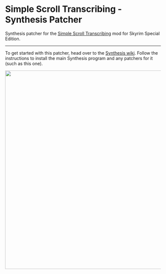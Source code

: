 # Simple Scroll Transcribing - Synthesis Patcher

Synthesis patcher for the [Simple Scroll Transcribing](https://www.nexusmods.com/skyrimspecialedition/mods/73450) mod for Skyrim Special Edition.

---

To get started with this patcher, head over to the [Synthesis wiki](https://github.com/Mutagen-Modding/Synthesis/wiki). Follow the instructions to install the main Synthesis program and any patchers for it (such as this one).

<img src="https://staticdelivery.nexusmods.com/mods/1704/images/73450/73450-1660602283-1181018836.jpeg" alt="" width="640">
